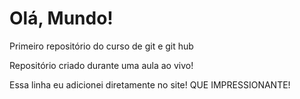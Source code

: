 # Olá, Mundo!
 Primeiro repositório do curso de git e git hub

Repositório criado durante uma aula ao vivo!

Essa linha eu adicionei diretamente no site! QUE IMPRESSIONANTE!
